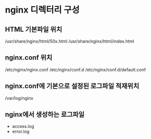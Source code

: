# nginx 디렉터리 구성

## HTML 기본파일 위치
/usr/share/nginx/html/50x.html
/usr/share/nginx/html/index.html

## nginx.conf 위치
/etc/nginx/nginx.conf
/etc/nginx/conf.d
/etc/nginx/conf.d/default.conf


## nginx.conf에 기본으로 설정된 로그파일 적재위치
/var/log/nginx

## nginx에서 생성하는 로그파일
- access.log
- error.log